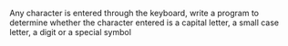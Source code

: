 Any character is entered through the keyboard, write a program to
determine whether the character entered is a capital letter, a small
case letter, a digit or a special symbol
